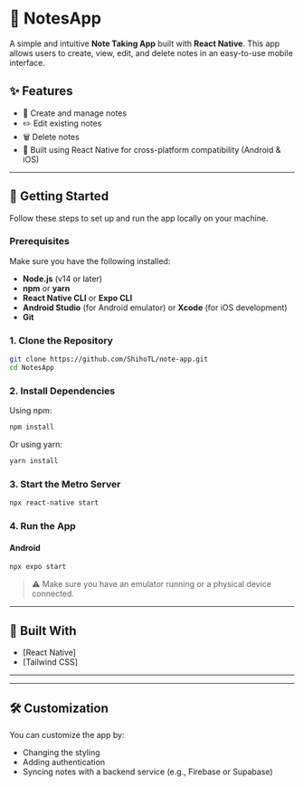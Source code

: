 # 📒 NotesApp

A simple and intuitive **Note Taking App** built with **React Native**. This app allows users to create, view, edit, and delete notes in an easy-to-use mobile interface.

## ✨ Features

* 📝 Create and manage notes
* ✏️ Edit existing notes
* 🗑️ Delete notes
* 📱 Built using React Native for cross-platform compatibility (Android & iOS)

---

## 🚀 Getting Started

Follow these steps to set up and run the app locally on your machine.

### Prerequisites

Make sure you have the following installed:

* **Node.js** (v14 or later)
* **npm** or **yarn**
* **React Native CLI** or **Expo CLI**
* **Android Studio** (for Android emulator) or **Xcode** (for iOS development)
* **Git**

### 1. Clone the Repository

```bash
git clone https://github.com/ShihoTL/note-app.git
cd NotesApp
```

### 2. Install Dependencies

Using npm:

```bash
npm install
```

Or using yarn:

```bash
yarn install
```

### 3. Start the Metro Server

```bash
npx react-native start
```

### 4. Run the App

#### Android

```bash
npx expo start 
```


> ⚠️ Make sure you have an emulator running or a physical device connected.

---

## 🧱 Built With

* [React Native]
* [Tailwind CSS]

---

---

## 🛠️ Customization

You can customize the app by:

* Changing the styling
* Adding authentication
* Syncing notes with a backend service (e.g., Firebase or Supabase)
